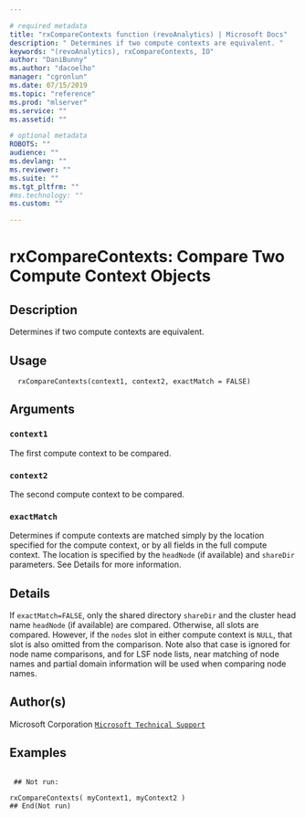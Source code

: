 ```yaml
--- 

# required metadata 
title: "rxCompareContexts function (revoAnalytics) | Microsoft Docs" 
description: " Determines if two compute contexts are equivalent. " 
keywords: "(revoAnalytics), rxCompareContexts, IO" 
author: "DaniBunny"
ms.author: "dacoelho" 
manager: "cgronlun" 
ms.date: 07/15/2019
ms.topic: "reference" 
ms.prod: "mlserver" 
ms.service: "" 
ms.assetid: "" 

# optional metadata 
ROBOTS: "" 
audience: "" 
ms.devlang: "" 
ms.reviewer: "" 
ms.suite: "" 
ms.tgt_pltfrm: "" 
#ms.technology: "" 
ms.custom: "" 

--- 
```



 # rxCompareContexts:  Compare Two Compute Context Objects  
 ## Description

Determines if two compute contexts are equivalent.



 ## Usage

```   
  rxCompareContexts(context1, context2, exactMatch = FALSE)

```


 ## Arguments



 ### `context1`
 The first compute context to be compared. 


 ### `context2`
 The second compute context to be compared. 


 ### `exactMatch`
 Determines if compute contexts are matched simply by the location specified for the compute context, or by all fields in the full compute context. The location is specified by the `headNode` (if available) and `shareDir` parameters. See Details for more information. 




 ## Details

If `exactMatch=FALSE`, only the shared directory `shareDir` and the cluster 
head name `headNode` (if available) are compared.  Otherwise, all slots are compared. However, if the
`nodes` slot in either compute context is `NULL`, that slot is also
omitted from the comparison.  Note also that case is ignored for node name comparisons, and for LSF node lists, 
near matching of node names and partial domain information will be used when comparing node names.


 ## Author(s)

Microsoft Corporation [`Microsoft Technical Support`](https://go.microsoft.com/fwlink/?LinkID=698556&clcid=0x409)



 ## Examples

 ```

  ## Not run:

rxCompareContexts( myContext1, myContext2 )
 ## End(Not run) 
```


